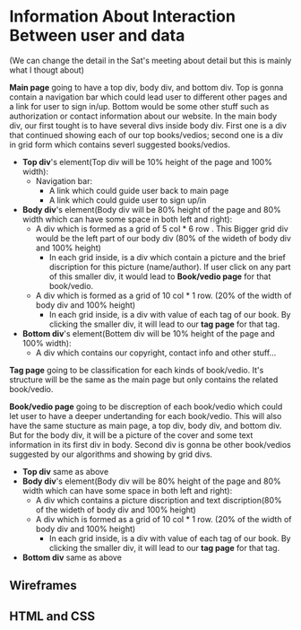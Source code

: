 # Information About Interaction Between user and data #

(We can change the detail in the Sat's meeting about detail but this is mainly what I thougt about)


**Main page** going to have a top div, body div, and bottom div. Top is gonna contain a navigation bar which could lead user to different other pages and a link for user to sign in/up. Bottom would be some other stuff such as authorization or contact information about our website. In the main body div, our first tought is to have several divs inside body div. First one is a div that continued showing each of our top books/vedios; second one is a div in grid form which contains severl suggested books/vedios.

* **Top div**'s element(Top div will be 10% height of the page and 100% width): 
    * Navigation bar: 
        * A link which could guide user back to main page
        * A link which could guide user to sign up/in
* **Body div**'s element(Body div will be 80% height of the page and 80% width which can have some space in both left and right):
    * A div which is formed as a grid of 5 col * 6 row . This Bigger grid div would be the left part of our body div (80% of the wideth of body div and 100% height)
        * In each grid inside, is a div which contain a picture and the brief discription for this picture (name/author). If user click on any part of this smaller div, it would lead to **Book/vedio page** for that book/vedio.
    * A div which is formed as a grid of 10 col * 1 row.  (20% of the width of body div and 100% height)
        * In each grid inside, is a div with value of each tag of our book. By clicking the smaller div, it will lead to our **tag page** for that tag.
* **Bottom div**'s element(Bottem div will be 10% height of the page and 100% width):
    * A div which contains our copyright, contact info and other stuff...


**Tag page** going to be classification for each kinds of book/vedio. It's structure will be the same as the main page but only contains the related book/vedio. 


**Book/vedio page** going to be discreption of each book/vedio which could let user to have a deeper undertanding for each book/vedio. This will also have the same stucture as main page, a top div, body div, and bottom div. But for the body div, it will be a picture of the cover and some text information in its first div in body. Second div is gonna be other book/vedios suggested by our algorithms and showing by grid divs.

* **Top div** same as above
* **Body div**'s element(Body div will be 80% height of the page and 80% width which can have some space in both left and right):
    * A div which contains a picture discription and text discription(80% of the wideth of body div and 100% height)
    * A div which is formed as a grid of 10 col * 1 row.  (20% of the width of body div and 100% height)
        * In each grid inside, is a div with value of each tag of our book. By clicking the smaller div, it will lead to our **tag page** for that tag.
* **Bottom div** same as above

## Wireframes ##


## HTML and CSS ##

